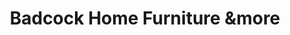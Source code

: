 ---
title: "Badcock Home Furniture &more"
url: /boiling-springs/badcock-home-furniture-andmore/
shop: furniture
---